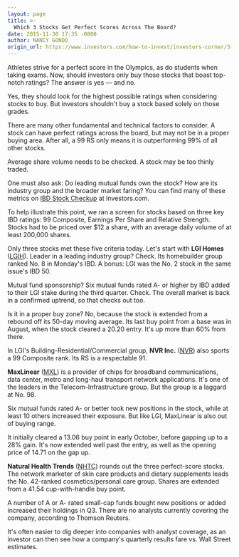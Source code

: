 ```yaml
---
layout: page
title: >-
  Which 3 Stocks Get Perfect Scores Across The Board?
date: 2015-11-30 17:35 -0800
author: NANCY GONDO
origin_url: https://www.investors.com/how-to-invest/investors-corner/3-perfect-score-stocks/
---
```


Athletes strive for a perfect score in the Olympics, as do students when taking exams. Now, should investors only buy those stocks that boast top-notch ratings? The answer is yes — and no.

Yes, they should look for the highest possible ratings when considering stocks to buy. But investors shouldn't buy a stock based solely on those grades.

There are many other fundamental and technical factors to consider. A stock can have perfect ratings across the board, but may not be in a proper buying area. After all, a 99 RS only means it is outperforming 99% of all other stocks.

Average share volume needs to be checked. A stock may be too thinly traded.

One must also ask: Do leading mutual funds own the stock? How are its industry group and the broader market faring? You can find many of these metrics on [IBD Stock Checkup](http://research.investors.com/stock-checkup/?nav=ResearchCheckup) at Investors.com.

To help illustrate this point, we ran a screen for stocks based on three key IBD ratings: 99 Composite, Earnings Per Share and Relative Strength. Stocks had to be priced over \$12 a share, with an average daily volume of at least 200,000 shares.

Only three stocks met these five criteria today. Let's start with **LGI Homes** ([LGIH](https://research.investors.com/quote.aspx?symbol=LGIH)). Leader in a leading industry group? Check. Its homebuilder group ranked No. 8 in Monday's IBD. A bonus: LGI was the No. 2 stock in the same issue's IBD 50.

Mutual fund sponsorship? Six mutual funds rated A- or higher by IBD added to their LGI stake during the third quarter. Check. The overall market is back in a confirmed uptrend, so that checks out too.

Is it in a proper buy zone? No, because the stock is extended from a rebound off its 50-day moving average. Its last buy point from a base was in August, when the stock cleared a 20.20 entry. It's up more than 60% from there.

In LGI's Building-Residential/Commercial group, **NVR Inc.** ([NVR](https://research.investors.com/quote.aspx?symbol=NVR)) also sports a 99 Composite rank. Its RS is a respectable 91.

**MaxLinear** ([MXL](https://research.investors.com/quote.aspx?symbol=MXL)) is a provider of chips for broadband communications, data center, metro and long-haul transport network applications. It's one of the leaders in the Telecom-Infrastructure group. But the group is a laggard at No. 98.

Six mutual funds rated A- or better took new positions in the stock, while at least 10 others increased their exposure. But like LGI, MaxLinear is also out of buying range.

It initially cleared a 13.06 buy point in early October, before gapping up to a 28% gain. It's now extended well past the entry, as well as the opening price of 14.71 on the gap up.

**Natural Health Trends** ([NHTC](https://research.investors.com/quote.aspx?symbol=NHTC)) rounds out the three perfect-score stocks. The network marketer of skin care products and dietary supplements leads the No. 42-ranked cosmetics/personal care group. Shares are extended from a 41.54 cup-with-handle buy point.

A number of A or A- rated small-cap funds bought new positions or added increased their holdings in Q3. There are no analysts currently covering the company, according to Thomson Reuters.

It's often easier to dig deeper into companies with analyst coverage, as an investor can then see how a company's quarterly results fare vs. Wall Street estimates.
